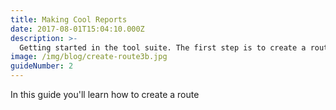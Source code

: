 ```yaml
---
title: Making Cool Reports
date: 2017-08-01T15:04:10.000Z
description: >-
  Getting started in the tool suite. The first step is to create a route. In this guide you'll learn how to create a route
image: /img/blog/create-route3b.jpg
guideNumber: 2
---
```


In this guide you'll learn how to create a route